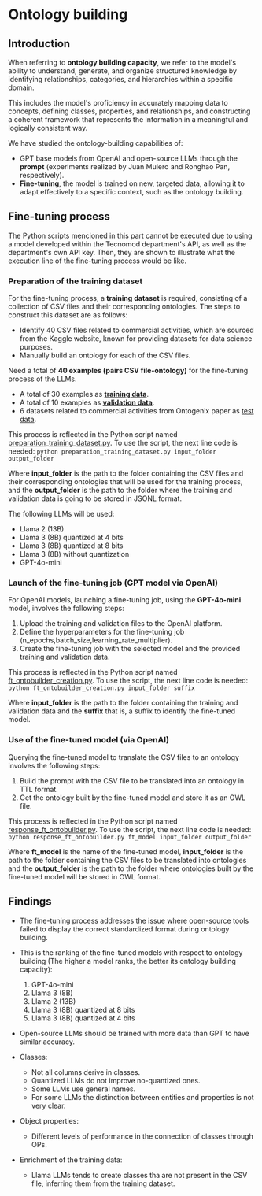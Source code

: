 # Ontology building
## Introduction
When referring to **ontology building capacity**, we refer to the model's ability to understand, generate, and organize structured knowledge by identifying relationships, categories, and hierarchies within a specific domain.

This includes the model's proficiency in accurately mapping data to concepts, defining classes, properties, and relationships, and constructing a coherent framework that represents the information in a meaningful and logically consistent way.

We have studied the ontology-building capabilities of:
* GPT base models from OpenAI and open-source LLMs through the **prompt** (experiments realized by Juan Mulero and Ronghao Pan, respectively).
* **Fine-tuning**, the model is trained on new, targeted data, allowing it to adapt effectively to a specific context, such as the ontology building.

## Fine-tuning process
The Python scripts mencioned in this part cannot be executed due to using a model developed within the Tecnomod department's API, as well as the department's own API key. Then, they are shown to illustrate what the execution line of the fine-tuning process would be like.
### Preparation of the training dataset
For the fine-tuning process, a **training dataset** is required, consisting of a collection of CSV files and their corresponding ontologies. The steps to construct this dataset are as follows:
* Identify 40 CSV files related to commercial activities, which are sourced from the Kaggle website, known for providing datasets for data science purposes.
* Manually build an ontology for each of the CSV files.

Need a total of **40 examples (pairs CSV file-ontology)** for the fine-tuning process of the LLMs. 
* A total of 30 examples as [**training data**](./training_data/train_data.jsonl).
* A total of 10 examples as [**validation data**](./training_data/validation.jsonl).
* 6 datasets related to commercial activities from Ontogenix paper as [test data](./test_files).

This process is reflected in the Python script named [preparation_training_dataset.py](./scripts/preparation_training_dataset.py?ref_type=heads). To use the script, the next line code is needed:
`python preparation_training_dataset.py input_folder output_folder`

Where **input_folder** is the path to the folder containing the CSV files and their corresponding ontologies that will be used for the training process, and the **output_folder** is the path to the folder where the training and validation data is going to be stored in JSONL format.

The following LLMs will be used:
* Llama 2 (13B)
* Llama 3 (8B) quantized at 4 bits
* Llama 3 (8B) quantized at 8 bits
* Llama 3 (8B) without quantization
* GPT-4o-mini

### Launch of the fine-tuning job (GPT model via OpenAI)
For OpenAI models, launching a fine-tuning job, using the **GPT-4o-mini** model, involves the following steps:
1. Upload the training and validation files to the OpenAI platform.
2. Define the hyperparameters for the fine-tuning job (n_epochs,batch_size,learning_rate_multiplier).
3. Create the fine-tuning job with the selected model and the provided training and validation data.
 
This process is reflected in the Python script named [ft_ontobuilder_creation.py](./scripts/ft_ontobuilder_creation.py?ref_type=heads). To use the script, the next line code is needed:
`python ft_ontobuilder_creation.py input_folder suffix`

Where **input_folder** is the path to the folder containing the training and validation data and the **suffix** that is, a suffix to identify the fine-tuned model. 

### Use of the fine-tuned model (via OpenAI)
Querying the fine-tuned model to translate the CSV files to an ontology involves the following steps:
1. Build the prompt with the CSV file to be translated into an ontology in TTL format.
2. Get the ontology built by the fine-tuned model and store it as an OWL file.

This process is reflected in the Python script named [response_ft_ontobuilder.py](./scripts/response_ft_ontobuilder.py?ref_type=heads). To use the script, the next line code is needed:
`python response_ft_ontobuilder.py ft_model input_folder output_folder`

Where **ft_model** is the name of the fine-tuned model, **input_folder** is the path to the folder containing the CSV files to be translated into ontologies and the **output_folder** is the path to the folder where ontologies built by the fine-tuned model will be stored in OWL format.

## Findings
* The fine-tuning process addresses the issue where open-source tools failed to display the correct standardized format during ontology building.
* This is the ranking of the fine-tuned models with respect to ontology building (The higher a model ranks, the better its ontology building capacity):
    1. GPT-4o-mini
    2. Llama 3 (8B)
    3. Llama 2 (13B)
    4. Llama 3 (8B) quantized at 8 bits
    5. Llama 3 (8B) quantized at 4 bits

* Open-source LLMs should be trained with more data than GPT to have similar accuracy.
* Classes:
    - Not all columns derive in classes.
    - Quantized LLMs do not improve no-quantized ones.
    - Some LLMs use general names.
    - For some LLMs the distinction between entities and properties is not very clear.
* Object properties:
    - Different levels of performance in the connection of classes through OPs.
* Enrichment of the training data:
    - Llama LLMs tends to create classes tha are not present in the CSV file, inferring them from the training dataset.







